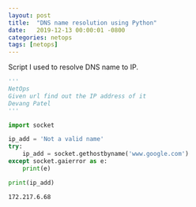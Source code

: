 ```yaml
---
layout: post
title:  "DNS name resolution using Python"
date:   2019-12-13 00:00:01 -0800
categories: netops
tags: [netops]
---
```


Script I used to resolve DNS name to IP.

```python
'''
NetOps
Given url find out the IP address of it
Devang Patel
'''
```


```python
import socket
```


```python
ip_add = 'Not a valid name'
try:
    ip_add = socket.gethostbyname('www.google.com')
except socket.gaierror as e:
    print(e)
```


```python
print(ip_add)
```

    172.217.6.68

